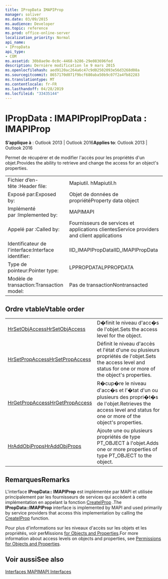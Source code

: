 ```yaml
---
title: IPropData IMAPIProp
manager: soliver
ms.date: 03/09/2015
ms.audience: Developer
ms.topic: reference
ms.prod: office-online-server
localization_priority: Normal
api_name:
- IPropData
api_type:
- COM
ms.assetid: 30b8ae9e-0c0c-4468-b286-29e083696fed
description: Dernière modification le 9 mars 2015
ms.openlocfilehash: aed9120ac264a6c47c9d02502093e56d3268d08a
ms.sourcegitcommit: 8657170d071f9bcf680aba50b9c07f2a4fb82283
ms.translationtype: MT
ms.contentlocale: fr-FR
ms.lasthandoff: 04/28/2019
ms.locfileid: "33435144"
---
```

# <a name="ipropdata--imapiprop"></a><span data-ttu-id="6d3bf-103">IPropData : IMAPIProp</span><span class="sxs-lookup"><span data-stu-id="6d3bf-103">IPropData : IMAPIProp</span></span>

  
  
<span data-ttu-id="6d3bf-104">**S’applique à** : Outlook 2013 | Outlook 2016</span><span class="sxs-lookup"><span data-stu-id="6d3bf-104">**Applies to**: Outlook 2013 | Outlook 2016</span></span> 
  
<span data-ttu-id="6d3bf-105">Permet de récupérer et de modifier l'accès pour les propriétés d'un objet.</span><span class="sxs-lookup"><span data-stu-id="6d3bf-105">Provides the ability to retrieve and change the access for an object's properties.</span></span> 
  
|||
|:-----|:-----|
|<span data-ttu-id="6d3bf-106">Fichier d’en-tête :</span><span class="sxs-lookup"><span data-stu-id="6d3bf-106">Header file:</span></span>  <br/> |<span data-ttu-id="6d3bf-107">Mapiutil. h</span><span class="sxs-lookup"><span data-stu-id="6d3bf-107">Mapiutil.h</span></span>  <br/> |
|<span data-ttu-id="6d3bf-108">Exposé par:</span><span class="sxs-lookup"><span data-stu-id="6d3bf-108">Exposed by:</span></span>  <br/> |<span data-ttu-id="6d3bf-109">Objet de données de propriété</span><span class="sxs-lookup"><span data-stu-id="6d3bf-109">Property data object</span></span>  <br/> |
|<span data-ttu-id="6d3bf-110">Implémenté par :</span><span class="sxs-lookup"><span data-stu-id="6d3bf-110">Implemented by:</span></span>  <br/> |<span data-ttu-id="6d3bf-111">MAPI</span><span class="sxs-lookup"><span data-stu-id="6d3bf-111">MAPI</span></span>  <br/> |
|<span data-ttu-id="6d3bf-112">Appelé par :</span><span class="sxs-lookup"><span data-stu-id="6d3bf-112">Called by:</span></span>  <br/> |<span data-ttu-id="6d3bf-113">Fournisseurs de services et applications clientes</span><span class="sxs-lookup"><span data-stu-id="6d3bf-113">Service providers and client applications</span></span>  <br/> |
|<span data-ttu-id="6d3bf-114">Identificateur de l'interface:</span><span class="sxs-lookup"><span data-stu-id="6d3bf-114">Interface identifier:</span></span>  <br/> |<span data-ttu-id="6d3bf-115">IID_IMAPIPropData</span><span class="sxs-lookup"><span data-stu-id="6d3bf-115">IID_IMAPIPropData</span></span>  <br/> |
|<span data-ttu-id="6d3bf-116">Type de pointeur:</span><span class="sxs-lookup"><span data-stu-id="6d3bf-116">Pointer type:</span></span>  <br/> |<span data-ttu-id="6d3bf-117">LPPROPDATA</span><span class="sxs-lookup"><span data-stu-id="6d3bf-117">LPPROPDATA</span></span>  <br/> |
|<span data-ttu-id="6d3bf-118">Modèle de transaction:</span><span class="sxs-lookup"><span data-stu-id="6d3bf-118">Transaction model:</span></span>  <br/> |<span data-ttu-id="6d3bf-119">Pas de transaction</span><span class="sxs-lookup"><span data-stu-id="6d3bf-119">Nontransacted</span></span>  <br/> |
   
## <a name="vtable-order"></a><span data-ttu-id="6d3bf-120">Ordre vtable</span><span class="sxs-lookup"><span data-stu-id="6d3bf-120">Vtable order</span></span>

|||
|:-----|:-----|
|[<span data-ttu-id="6d3bf-121">HrSetObjAccess</span><span class="sxs-lookup"><span data-stu-id="6d3bf-121">HrSetObjAccess</span></span>](ipropdata-hrsetobjaccess.md) <br/> |<span data-ttu-id="6d3bf-122">D�finit le niveau d'acc�s de l'objet.</span><span class="sxs-lookup"><span data-stu-id="6d3bf-122">Sets the access level for the object.</span></span>  <br/> |
|[<span data-ttu-id="6d3bf-123">HrSetPropAccess</span><span class="sxs-lookup"><span data-stu-id="6d3bf-123">HrSetPropAccess</span></span>](ipropdata-hrsetpropaccess.md) <br/> |<span data-ttu-id="6d3bf-124">Définit le niveau d'accès et l'état d'une ou plusieurs propriétés de l'objet.</span><span class="sxs-lookup"><span data-stu-id="6d3bf-124">Sets the access level and status for one or more of the object's properties.</span></span>  <br/> |
|[<span data-ttu-id="6d3bf-125">HrGetPropAccess</span><span class="sxs-lookup"><span data-stu-id="6d3bf-125">HrGetPropAccess</span></span>](ipropdata-hrgetpropaccess.md) <br/> |<span data-ttu-id="6d3bf-126">R�cup�re le niveau d'acc�s et l'�tat d'un ou plusieurs des propri�t�s de l'objet.</span><span class="sxs-lookup"><span data-stu-id="6d3bf-126">Retrieves the access level and status for one or more of the object's properties.</span></span>  <br/> |
|[<span data-ttu-id="6d3bf-127">HrAddObjProps</span><span class="sxs-lookup"><span data-stu-id="6d3bf-127">HrAddObjProps</span></span>](ipropdata-hraddobjprops.md) <br/> |<span data-ttu-id="6d3bf-128">Ajoute une ou plusieurs propriétés de type PT_OBJECT à l'objet.</span><span class="sxs-lookup"><span data-stu-id="6d3bf-128">Adds one or more properties of type PT_OBJECT to the object.</span></span>  <br/> |
   
## <a name="remarks"></a><span data-ttu-id="6d3bf-129">Remarques</span><span class="sxs-lookup"><span data-stu-id="6d3bf-129">Remarks</span></span>

<span data-ttu-id="6d3bf-130">L'interface **IPropData:: IMAPIProp** est implémentée par MAPI et utilisée principalement par les fournisseurs de services qui accèdent à cette implémentation en appelant la fonction [CreateIProp](createiprop.md) .</span><span class="sxs-lookup"><span data-stu-id="6d3bf-130">The **IPropData::IMAPIProp** interface is implemented by MAPI and used primarily by service providers that access this implementation by calling the [CreateIProp](createiprop.md) function.</span></span> 
  
<span data-ttu-id="6d3bf-131">Pour plus d'informations sur les niveaux d'accès sur les objets et les propriétés, voir perMissions [for Objects and Properties](permissions-for-mapi-objects-and-properties.md).</span><span class="sxs-lookup"><span data-stu-id="6d3bf-131">For more information about access levels on objects and properties, see [Permissions for Objects and Properties](permissions-for-mapi-objects-and-properties.md).</span></span>
  
## <a name="see-also"></a><span data-ttu-id="6d3bf-132">Voir aussi</span><span class="sxs-lookup"><span data-stu-id="6d3bf-132">See also</span></span>



[<span data-ttu-id="6d3bf-133">Interfaces MAPI</span><span class="sxs-lookup"><span data-stu-id="6d3bf-133">MAPI Interfaces</span></span>](mapi-interfaces.md)

